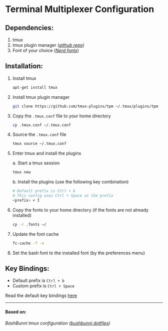 # Terminal Multiplexer Configuration

## Dependencies:

1. tmux
2. tmux plugin manager (_[github repo](https://github.com/tmux-plugins/tpm)_)
3. Font of your choice (_[Nerd fonts](https://www.nerdfonts.com/font-downloads)_)

## Installation:
1. Install tmux

    ```sh
    apt-get install tmux
    ```
2. Install tmux plugin manager

    ```sh
    git clone https://github.com/tmux-plugins/tpm ~/.tmux/plugins/tpm
    ```
3. Copy the `.tmux.conf` file to your home directory

    ```sh
    cp .tmux.conf ~/.tmux.conf
    ```
4. Source the `.tmux.conf` file

    ```sh
    tmux source ~/.tmux.conf
    ```
5. Enter tmux and install the plugins

    a. Start a tmux session

    ```sh
    tmux new
    ```
    b. Install the plugins (use the following key combination)

    ```sh
    # Default prefix is Ctrl + b
    # This config uses Ctrl + Space as the prefix
    <prefix> + I
    ```
6. Copy the fonts to your home directory (if the fonts are not already installed)

    ```sh
    cp -r .fonts ~/
    ```
7. Update the font cache

    ```sh
    fc-cache -f -v
    ```
8. Set the bash font to the installed font (by the preferences menu)

## Key Bindings:

- Default prefix is `Ctrl + b`
- Custom prefix is `Ctrl + Space`

Read the default key bindings [here](https://tmuxcheatsheet.com/)

--------------------------------------------------------------------

#### **Based on**:
_BashBunni tmux configuration ([bushbunni dotfiles](https://github.com/bashbunni/dotfiles))_
